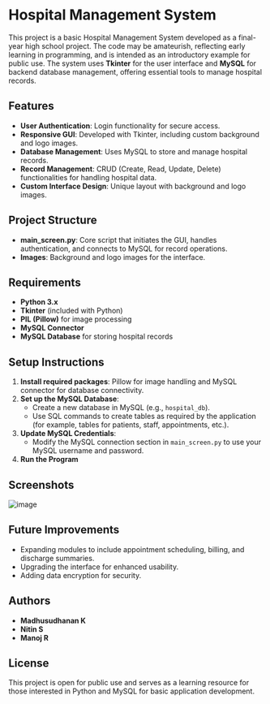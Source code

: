 # Hospital Management System

This project is a basic Hospital Management System developed as a final-year high school project. The code may be amateurish, reflecting early learning in programming, and is intended as an introductory example for public use. The system uses **Tkinter** for the user interface and **MySQL** for backend database management, offering essential tools to manage hospital records.

## Features

- **User Authentication**: Login functionality for secure access.
- **Responsive GUI**: Developed with Tkinter, including custom background and logo images.
- **Database Management**: Uses MySQL to store and manage hospital records.
- **Record Management**: CRUD (Create, Read, Update, Delete) functionalities for handling hospital data.
- **Custom Interface Design**: Unique layout with background and logo images.

## Project Structure

- **main_screen.py**: Core script that initiates the GUI, handles authentication, and connects to MySQL for record operations.
- **Images**: Background and logo images for the interface.

## Requirements

- **Python 3.x**
- **Tkinter** (included with Python)
- **PIL (Pillow)** for image processing
- **MySQL Connector**
- **MySQL Database** for storing hospital records

## Setup Instructions

1. **Install required packages**: Pillow for image handling and MySQL connector for database connectivity.
2. **Set up the MySQL Database**:
   - Create a new database in MySQL (e.g., `hospital_db`).
   - Use SQL commands to create tables as required by the application (for example, tables for patients, staff, appointments, etc.).
3. **Update MySQL Credentials**:
   - Modify the MySQL connection section in `main_screen.py` to use your MySQL username and password.
4. **Run the Program**

## Screenshots

![image](https://github.com/user-attachments/assets/62e1404d-ca41-4c6b-a638-5105c9ef0853)


## Future Improvements

- Expanding modules to include appointment scheduling, billing, and discharge summaries.
- Upgrading the interface for enhanced usability.
- Adding data encryption for security.

## Authors

- **Madhusudhanan K**
- **Nitin S**
- **Manoj R**

## License

This project is open for public use and serves as a learning resource for those interested in Python and MySQL for basic application development.
